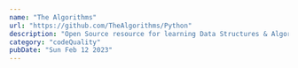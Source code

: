 ```yaml
---
name: "The Algorithms"
url: "https://github.com/TheAlgorithms/Python"
description: "Open Source resource for learning Data Structures & Algorithms and their implementation in any Programming Language"
category: "codeQuality"
pubDate: "Sun Feb 12 2023"
---
```

